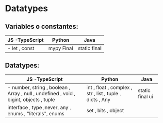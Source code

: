 # Datatypes
## Variables o constantes:
|JS -TypeScript  |Python  |Java  |
|--|--|--|
|- let , const|mypy Final  | static final 

## Datatypes:
|JS -TypeScript  |Python  |Java  |
|--|--|--|
|- number, string , boolean , Array , null , undefined , void , bigint, objects , tuple |int , float , complex , str , list , tuple , dicts , Any| static final ui|
|interface , type ,never, any , enums , "literals", enums  |set , bits , object |



<!--stackedit_data:
eyJoaXN0b3J5IjpbLTE2ODMxMjAwOTgsLTkzNjIzNzgyNiwtMT
MyNzE1MTg0OSwxMTY0NTYwNDAxLDIwMDU5Mjg0MywtMTc1MjA4
Njc0NSw0MDEyODUxMTUsLTc5MDE4OTc3MSwtMTE1NzMzMzEyOS
wtMTIwNDQyODYzOSwxNjE5OTM1MjNdfQ==
-->
